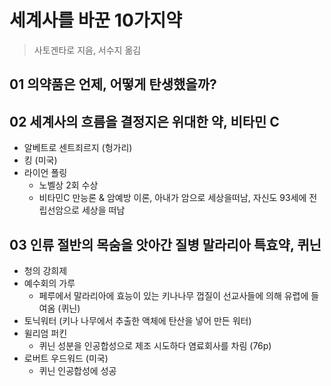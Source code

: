 # 세계사를 바꾼 10가지약
> 사토겐타로 지음, 서수지 옮김

## 01 의약품은 언제, 어떻게 탄생했을까?

## 02 세계사의 흐름을 결정지은 위대한 약, 비타민 C
- 알베트로 센트죄르지 (헝가리)
- 킹 (미국)
- 라이언 폴링 
  - 노벨상 2회 수상
  - 비타민C 만능론 & 암예방 이론, 아내가 암으로 세상을떠남, 자신도 93세에 전립선암으로 세상을 떠남

## 03 인류 절반의 목숨을 앗아간 질병 말라리아 특효약, 퀴닌
- 청의 강희제
- 예수회의 가루 
  - 페루에서 말라리아에 효능이 있는 키나나무 껍질이 선교사들에 의해 유렵에 들여옴 (퀴닌)
- 토닉워터 (키나 나무에서 추출한 액체에 탄산을 넣어 만든 워터)
- 윌리엄 퍼킨
  - 퀴닌 성분을 인공합성으로 제조 시도하다 염료회사를 차림 (76p)
- 로버트 우드워드 (미국)
  - 퀴닌 인공합성에 성공
 

